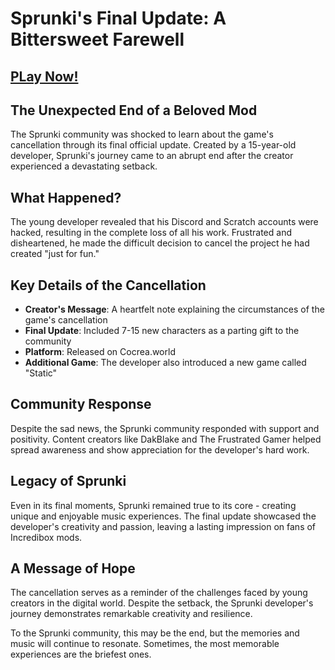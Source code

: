 # Sprunki's Final Update: A Bittersweet Farewell

## [PLay Now!](https://apkitech.com/)

## The Unexpected End of a Beloved Mod

The Sprunki community was shocked to learn about the game's cancellation through its final official update. Created by a 15-year-old developer, Sprunki's journey came to an abrupt end after the creator experienced a devastating setback.

## What Happened?

The young developer revealed that his Discord and Scratch accounts were hacked, resulting in the complete loss of all his work. Frustrated and disheartened, he made the difficult decision to cancel the project he had created "just for fun."

## Key Details of the Cancellation

- **Creator's Message**: A heartfelt note explaining the circumstances of the game's cancellation
- **Final Update**: Included 7-15 new characters as a parting gift to the community
- **Platform**: Released on Cocrea.world
- **Additional Game**: The developer also introduced a new game called "Static"

## Community Response

Despite the sad news, the Sprunki community responded with support and positivity. Content creators like DakBlake and The Frustrated Gamer helped spread awareness and show appreciation for the developer's hard work.

## Legacy of Sprunki

Even in its final moments, Sprunki remained true to its core - creating unique and enjoyable music experiences. The final update showcased the developer's creativity and passion, leaving a lasting impression on fans of Incredibox mods.

## A Message of Hope

The cancellation serves as a reminder of the challenges faced by young creators in the digital world. Despite the setback, the Sprunki developer's journey demonstrates remarkable creativity and resilience.

To the Sprunki community, this may be the end, but the memories and music will continue to resonate. Sometimes, the most memorable experiences are the briefest ones.